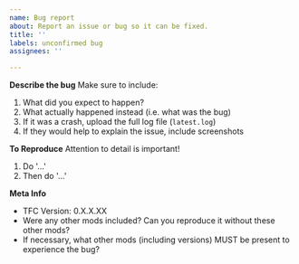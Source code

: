 ```yaml
---
name: Bug report
about: Report an issue or bug so it can be fixed.
title: ''
labels: unconfirmed bug
assignees: ''

---
```


**Describe the bug**
Make sure to include:
1. What did you expect to happen?
2. What actually happened instead (i.e. what was the bug)
3. If it was a crash, upload the full log file (`latest.log`)
4. If they would help to explain the issue, include screenshots

**To Reproduce**
Attention to detail is important!
1. Do '...'
2. Then do '...'

**Meta Info**
 - TFC Version: 0.X.X.XX
 - Were any other mods included? Can you reproduce it without these other mods?
 - If necessary, what other mods (including versions) MUST be present to experience the bug?
